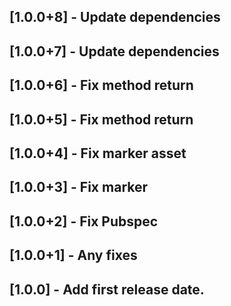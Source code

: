 ## [1.0.0+8] - Update dependencies

## [1.0.0+7] - Update dependencies

## [1.0.0+6] - Fix method return

## [1.0.0+5] - Fix method return

## [1.0.0+4] - Fix marker asset

## [1.0.0+3] - Fix marker

## [1.0.0+2] - Fix Pubspec

## [1.0.0+1] - Any fixes

## [1.0.0] - Add first release date.
